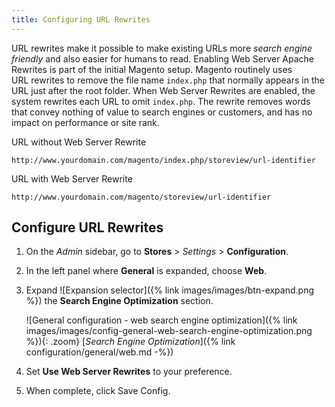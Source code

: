 ```yaml
---
title: Configuring URL Rewrites
---
```


URL rewrites make it possible to make existing URLs more _search engine friendly_ and also easier for humans to read. Enabling Web Server Apache Rewrites is part of the initial Magento setup. Magento routinely uses URL rewrites to remove the file name `index.php` that normally appears in the URL just after the root folder. When Web Server Rewrites are enabled, the system rewrites each URL to omit `index.php`. The rewrite removes words that convey nothing of value to search engines or customers, and has no impact on performance or site rank.

URL without Web Server Rewrite

    http://www.yourdomain.com/magento/index.php/storeview/url-identifier

URL with Web Server Rewrite

    http://www.yourdomain.com/magento/storeview/url-identifier

## Configure URL Rewrites

1. On the _Admin_ sidebar, go to **Stores** > _Settings_ > **Configuration**.

1. In the left panel where **General** is expanded, choose **Web**.

1. Expand ![Expansion selector]({% link images/images/btn-expand.png %}) the **Search Engine Optimization** section.

    ![General configuration - web search engine optimization]({% link images/images/config-general-web-search-engine-optimization.png %}){: .zoom}
    [_Search Engine Optimization_]({% link configuration/general/web.md -%})

1. Set **Use Web Server Rewrites** to your preference.

1. When complete, click <span class="btn">Save Config</span>.
